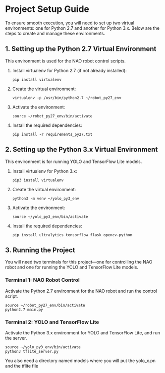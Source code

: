 # Project Setup Guide

To ensure smooth execution, you will need to set up two virtual environments: one for Python 2.7 and another for Python 3.x. Below are the steps to create and manage these environments.

## 1. Setting up the Python 2.7 Virtual Environment

This environment is used for the NAO robot control scripts.

1. Install virtualenv for Python 2.7 (if not already installed):
   ```
   pip install virtualenv
   ```

2. Create the virtual environment:
   ```
   virtualenv -p /usr/bin/python2.7 ~/robot_py27_env
   ```

3. Activate the environment:
   ```
   source ~/robot_py27_env/bin/activate
   ```

4. Install the required dependencies:
   ```
   pip install -r requirements_py27.txt
   ```

## 2. Setting up the Python 3.x Virtual Environment

This environment is for running YOLO and TensorFlow Lite models.

1. Install virtualenv for Python 3.x:
   ```
   pip3 install virtualenv
   ```

2. Create the virtual environment:
   ```
   python3 -m venv ~/yolo_py3_env
   ```

3. Activate the environment:
   ```
   source ~/yolo_py3_env/bin/activate
   ```

4. Install the required dependencies:
   ```
   pip install ultralytics tensorflow flask opencv-python
   ```

## 3. Running the Project

You will need two terminals for this project—one for controlling the NAO robot and one for running the YOLO and TensorFlow Lite models.

### Terminal 1: NAO Robot Control

Activate the Python 2.7 environment for the NAO robot and run the control script.

```
source ~/robot_py27_env/bin/activate
python2.7 main.py
```

### Terminal 2: YOLO and TensorFlow Lite

Activate the Python 3.x environment for YOLO and TensorFlow Lite, and run the server.

```
source ~/yolo_py3_env/bin/activate
python3 tflite_server.py
```



You also need a directory named models where you will put the yolo_x.pn and the tflite file
